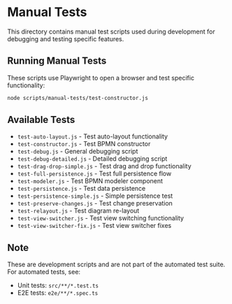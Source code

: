# Manual Tests

This directory contains manual test scripts used during development for debugging and testing specific features.

## Running Manual Tests

These scripts use Playwright to open a browser and test specific functionality:

```bash
node scripts/manual-tests/test-constructor.js
```

## Available Tests

- `test-auto-layout.js` - Test auto-layout functionality
- `test-constructor.js` - Test BPMN constructor
- `test-debug.js` - General debugging script
- `test-debug-detailed.js` - Detailed debugging script
- `test-drag-drop-simple.js` - Test drag and drop functionality
- `test-full-persistence.js` - Test full persistence flow
- `test-modeler.js` - Test BPMN modeler component
- `test-persistence.js` - Test data persistence
- `test-persistence-simple.js` - Simple persistence test
- `test-preserve-changes.js` - Test change preservation
- `test-relayout.js` - Test diagram re-layout
- `test-view-switcher.js` - Test view switching functionality
- `test-view-switcher-fix.js` - Test view switcher fixes

## Note

These are development scripts and are not part of the automated test suite. For automated tests, see:
- Unit tests: `src/**/*.test.ts`
- E2E tests: `e2e/**/*.spec.ts`
